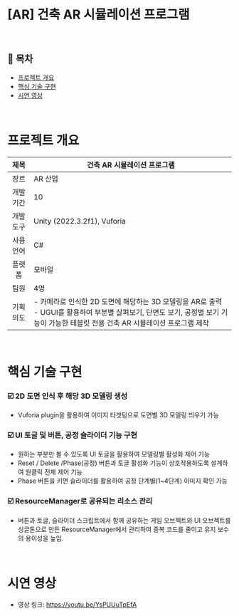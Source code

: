 # [AR] 건축 AR 시뮬레이션 프로그램


</br>

## :memo: 목차

- [프로젝트 개요](#프로젝트-개요)
- [핵심 기술 구현](#핵심-기술-구현)
- [시연 영상](#시연-영상)

</br>

# 프로젝트 개요

|제목|건축 AR 시뮬레이션 프로그램|
|:------:|---|
|장르 | AR 산업|
|개발기간 | 10|
|개발도구 |Unity (2022.3.2f1), Vuforia|
|사용언어 |C#|
|플랫폼 |모바일|
|팀원 |4명|
|기획의도| - 카메라로 인식한 2D 도면에 해당하는 3D 모델링을 AR로 출력 <br> -  UGUI를 활용하여 부분별 살펴보기, 단면도 보기, 공정별 보기 기능이 가능한 테블릿 전용 건축 AR 시뮬레이션 프로그램 제작

</br>

# 핵심 기술 구현

### :ballot_box_with_check: 2D 도면 인식 후 해당 3D 모델링 생성
- Vuforia plugin을 활용하여 이미지 타겟팅으로 도면별 3D 모델링 띄우기 가능

### :ballot_box_with_check: UI 토글 및 버튼, 공정 슬라이더 기능 구현
- 원하는 부분만 볼 수 있도록 UI 토글을 활용하여 모델링별 활성화 제어 기능
- Reset / Delete /Phase(공정) 버튼과 토글 활성화 기능이 상호작용하도록 설계하여 원클릭 전체 제어 기능
- Phase 버튼을 키면 슬라이더를 활용하여 공정 단계별(1~4단계) 이미지 확인 가능

### :ballot_box_with_check: ResourceManager로 공유되는 리소스 관리
- 버튼과 토글, 슬라이더 스크립트에서 함께 공유하는 게임 오브젝트와 UI 오브젝트를 싱글톤으로 만든 ResourceManager에서 관리하여 중복 코드를 줄이고 유지 보수의 용이성을 높임.

</br>

# 시연 영상

- 영상 링크: https://youtu.be/YsPUUuTpEfA

